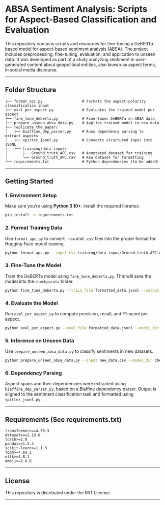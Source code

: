 # ABSA Sentiment Analysis: Scripts for Aspect-Based Classification and Evaluation

This repository contains scripts and resources for fine-tuning a DeBERTa-based model for aspect-based sentiment analysis (ABSA). The project includes preprocessing, fine-tuning, evaluation, and application to unseen data. It was developed as part of a study analyzing sentiment in user-generated content about geopolitical entities, also known as aspect terms, in social media discourse.

---

## Folder Structure

```
├── format_apc.py                  # Formats the aspect-polarity classification input
├── eval_per_aspect.py             # Evaluates the trained model per aspect
├── fine_tune_deberta.py           # Fine-tunes DeBERTa on ABSA data
├── prepare_unseen_absa_data.py    # Applies trained model to new data
├── replicate_the_paper/
│   ├── biaffine_dep_parser.py     # Runs dependency parsing to extract aspects
│   ├── spitter_jsonl.py           # Converts structured input into JSONL
│   └── training/data_input/
│       ├── Ground_truth_APC.csv   # Annotated dataset for training
│       └── Ground_truth_APC.raw   # Raw dataset for formatting
└── requirements.txt               # Python dependencies (to be added)
```

---

## Getting Started

### 1. Environment Setup
Make sure you’re using **Python 3.10+**. Install the required libraries:
```bash
pip install -r requirements.txt
```

### 2. Format Training Data
Use `format_apc.py` to convert `.raw` and `.csv` files into the proper format for Hugging Face model training.
```bash
python format_apc.py --input_csv training/data_input/Ground_truth_APC.csv --output_jsonl formatted_data.jsonl
```

### 3. Fine-Tune the Model
Train the DeBERTa model using `fine_tune_deberta.py`. This will save the model into the `checkpoints` folder.
```bash
python fine_tune_deberta.py --train_file formatted_data.jsonl --output_dir checkpoints/absa_model
```

### 4. Evaluate the Model
Run `eval_per_aspect.py` to compute precision, recall, and F1-score per aspect.
```bash
python eval_per_aspect.py --eval_file formatted_data.jsonl --model_dir checkpoints/absa_model
```

### 5. Inference on Unseen Data
Use `prepare_unseen_absa_data.py` to classify sentiments in new datasets.
```bash
python prepare_unseen_absa_data.py --input new_data.csv --model_dir checkpoints/absa_model
```

### 6. Dependency Parsing
Aspect spans and their dependencies were extracted using `biaffine_dep_parser.py`, based on a Biaffine dependency parser. Output is aligned to the sentiment classification task and formatted using `spitter_jsonl.py`.

---

## Requirements (See requirements.txt)
```
transformers==4.39.3
datasets==2.18.0
torch>=2.0
pandas>=1.5.3
scikit-learn>=1.1.3
tqdm>=4.64.1
nltk>=3.8.1
emoji>=2.8.0
```

---

## License
This repository is distributed under the MIT License.

---